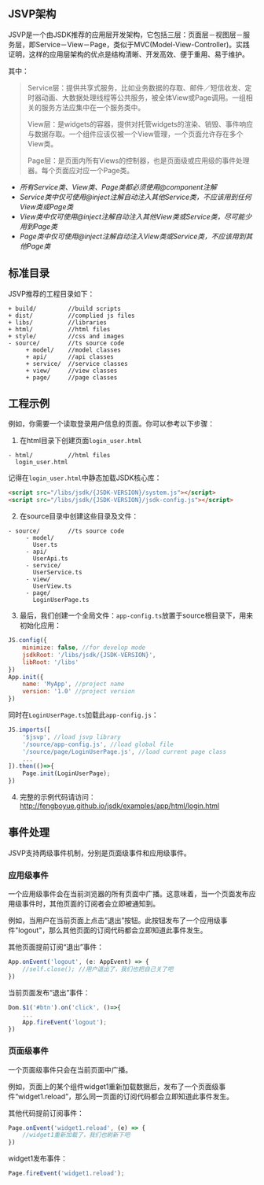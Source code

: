 ## JSVP架构
JSVP是一个由JSDK推荐的应用层开发架构，它包括三层：页面层－视图层－服务层，即Service－View－Page，类似于MVC(Model-View-Controller)。实践证明，这样的应用层架构的优点是结构清晰、开发高效、便于重用、易于维护。

其中：
> Service层：提供共享式服务，比如业务数据的存取、邮件／短信收发、定时器动画、大数据处理线程等公共服务，被全体View或Page调用。一组相关的服务方法应集中在一个服务类中。
>
> View层：是widgets的容器，提供对托管widgets的渲染、销毁、事件响应与数据存取。一个组件应该仅被一个View管理，一个页面允许存在多个View类。
>
> Page层：是页面内所有Views的控制器，也是页面级或应用级的事件处理器。每个页面应对应一个Page类。

* *所有Service类、View类、Page类都必须使用@component注解*
* *Service类中仅可使用@inject注解自动注入其他Service类，不应该用到任何View类或Page类*
* *View类中仅可使用@inject注解自动注入其他View类或Service类，尽可能少用到Page类*
* *Page类中仅可使用@inject注解自动注入View类或Service类，不应该用到其他Page类*

## 标准目录
JSVP推荐的工程目录如下：
```
+ build/         //build scripts
+ dist/          //complied js files
+ libs/          //libraries
+ html/          //html files
+ style/         //css and images
- source/        //ts source code
     + model/    //model classes
     + api/      //api classes
     + service/  //service classes
     + view/     //view classes
     + page/     //page classes
```

## 工程示例
例如，你需要一个读取登录用户信息的页面。你可以参考以下步骤：
1. 在html目录下创建页面<code>login_user.html</code>

```
- html/          //html files
  login_user.html
```

记得在<code>login_user.html</code>中静态加载JSDK核心库：

```html
<script src="/libs/jsdk/{JSDK-VERSION}/system.js"></script>
<script src="/libs/jsdk/{JSDK-VERSION}/jsdk-config.js"></script>
```

2. 在source目录中创建这些目录及文件：

```
- source/        //ts source code
     - model/    
       User.ts
     - api/      
       UserApi.ts
     - service/  
       UserService.ts
     - view/     
       UserView.ts
     - page/ 
       LoginUserPage.ts
```

3. 最后，我们创建一个全局文件：<code>app-config.ts</code>放置于source根目录下，用来初始化应用：

```javascript
JS.config({
    minimize: false, //for develop mode
    jsdkRoot: '/libs/jsdk/{JSDK-VERSION}',
    libRoot: '/libs'
})
App.init({
    name: 'MyApp', //project name
    version: '1.0' //project version
})
```

同时在<code>LoginUserPage.ts</code>加载此<code>app-config.js</code>：

```javascript
JS.imports([
    '$jsvp', //load jsvp library
    '/source/app-config.js', //load global file
    '/source/page/LoginUserPage.js', //load current page class
    ...
]).then(()=>{
    Page.init(LoginUserPage);
})
```

4. 完整的示例代码请访问：
http://fengboyue.github.io/jsdk/examples/app/html/login.html

## 事件处理
JSVP支持两级事件机制，分别是页面级事件和应用级事件。

### 应用级事件
一个应用级事件会在当前浏览器的所有页面中广播。这意味着，当一个页面发布应用级事件时，其他页面的订阅者会立即被通知到。

例如，当用户在当前页面上点击“退出”按钮。此按钮发布了一个应用级事件"logout"，那么其他页面的订阅代码都会立即知道此事件发生。

其他页面提前订阅“退出”事件：
```javascript
App.onEvent('logout', (e: AppEvent) => {
    //self.close(); //用户退出了，我们也把自己关了吧
})
```
当前页面发布“退出”事件：
```javascript
Dom.$1('#btn').on('click', ()=>{
    ...
    App.fireEvent('logout');
})
```

### 页面级事件
一个页面级事件只会在当前页面中广播。

例如，页面上的某个组件widget1重新加载数据后，发布了一个页面级事件“widget1.reload”，那么同一页面的订阅代码都会立即知道此事件发生。

其他代码提前订阅事件：
```javascript
Page.onEvent('widget1.reload', (e) => {
    //widget1重新加载了，我们也刷新下吧
})
```
widget1发布事件：
```javascript
Page.fireEvent('widget1.reload');
```
